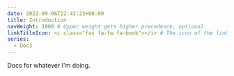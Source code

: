 ```yaml
---
date: 2022-09-06T22:42:23+08:00
title: Introduction
navWeight: 1000 # Upper weight gets higher precedence, optional.
linkTitleIcon: <i class="fas fa-fw fa-book"></i> # The icon of the link title, optional.
series:
  - Docs
---
```


Docs for whatever I'm doing.
